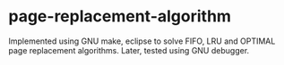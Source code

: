 # page-replacement-algorithm
Implemented using GNU make, eclipse to solve FIFO, LRU and OPTIMAL page replacement algorithms. Later, tested using GNU debugger.  
